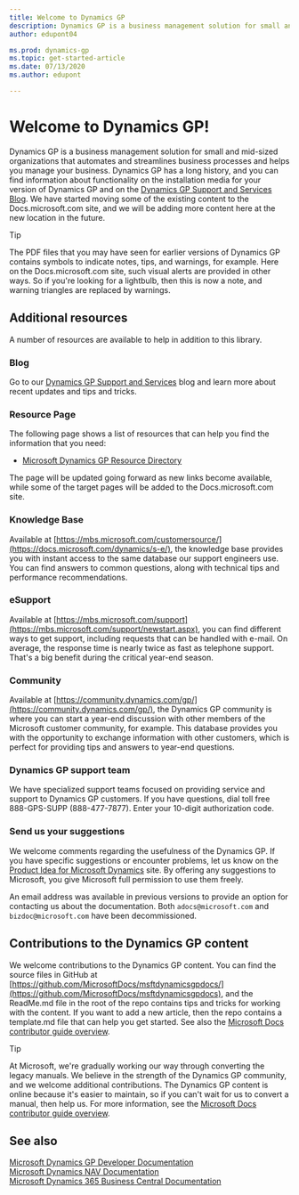 ```yaml
---
title: Welcome to Dynamics GP
description: Dynamics GP is a business management solution for small and mid-sized organizations that automates and streamlines business processes and helps you manage your business.
author: edupont04

ms.prod: dynamics-gp
ms.topic: get-started-article
ms.date: 07/13/2020
ms.author: edupont

---
```

# Welcome to Dynamics GP!

Dynamics GP is a business management solution for small and mid-sized organizations that automates and streamlines business processes and helps you manage your business. Dynamics GP has a long history, and you can find information about functionality on the installation media for your version of Dynamics GP and on the [Dynamics GP Support and Services Blog](https://community.dynamics.com/gp/b/dynamicsgp). We have started moving some of the existing content to the Docs.microsoft.com site, and we will be adding more content here at the new location in the future.  

> [!TIP]
> The PDF files that you may have seen for earlier versions of Dynamics GP contains symbols to indicate notes, tips, and warnings, for example. Here on the Docs.microsoft.com site, such visual alerts are provided in other ways. So if you're looking for a lightbulb, then this is now a note, and warning triangles are replaced by warnings.

## Additional resources

A number of resources are available to help in addition to this library.  

### Blog

Go to our [Dynamics GP Support and Services](https://community.dynamics.com/gp/b/dynamicsgp) blog and learn more about recent updates and tips and tricks.  

### Resource Page

The following page shows a list of resources that can help you find the information that you need:

- [Microsoft Dynamics GP Resource Directory](resources.md)

The page will be updated going forward as new links become available, while some of the target pages will be added to the Docs.microsoft.com site.  

### Knowledge Base

Available at [https://mbs.microsoft.com/customersource/](https://docs.microsoft.com/dynamics/s-e/), the knowledge base provides you with instant access to the same database our support engineers use. You can find answers to common questions, along with technical tips and performance recommendations.  

### eSupport

Available at [https://mbs.microsoft.com/support](https://mbs.microsoft.com/support/newstart.aspx), you can find different ways to get support, including requests that can be handled with e-mail. On average, the response time is nearly twice as fast as telephone support. That's a big benefit during the critical year-end season.  

### Community

Available at [https://community.dynamics.com/gp/](https://community.dynamics.com/gp/), the Dynamics GP community is where you can start a year-end discussion with other members of the Microsoft customer community, for example. This database provides you with the opportunity to exchange information with other customers, which is perfect for providing tips and answers to year-end questions.  

### Dynamics GP support team

We have specialized support teams focused on providing service and support to Dynamics GP customers. If you have questions, dial toll free 888-GPS-SUPP (888-477-7877). Enter your 10-digit authorization code.

### Send us your suggestions

We welcome comments regarding the usefulness of the Dynamics GP. If you have specific suggestions or encounter problems, let us know on the [Product Idea for Microsoft Dynamics](https://experience.dynamics.com/ideas/list/?forum=771cc5ac-c117-e811-8105-3863bb2e0320) site. By offering any suggestions to Microsoft, you give Microsoft full permission to use them freely.

An email address was available in previous versions to provide an option for contacting us about the documentation. Both `adocs@microsoft.com` and `bizdoc@microsoft.com` have been decommissioned.  

## Contributions to the Dynamics GP content

We welcome contributions to the Dynamics GP content. You can find the source files in GitHub at [https://github.com/MicrosoftDocs/msftdynamicsgpdocs/](https://github.com/MicrosoftDocs/msftdynamicsgpdocs), and the ReadMe.md file in the root of the repo contains tips and tricks for working with the content. If you want to add a new article, then the repo contains a template.md file that can help you get started. See also the [Microsoft Docs contributor guide overview](/contribute/).  

> [!TIP]
> At Microsoft, we're gradually working our way through converting the legacy manuals. We believe in the strength of the Dynamics GP community, and we welcome additional contributions. The Dynamics GP content is online because it's easier to maintain, so if you can't wait for us to convert a manual, then help us. For more information, see the [Microsoft Docs contributor guide overview](/contribute/).  

## See also

[Microsoft Dynamics GP Developer Documentation](/previous-versions/dynamicsgp/developer/hh686187(v=gp.20))  
[Microsoft Dynamics NAV Documentation](/dynamics-nav-app/)  
[Microsoft Dynamics 365 Business Central Documentation](/dynamics365/business-central/)  
